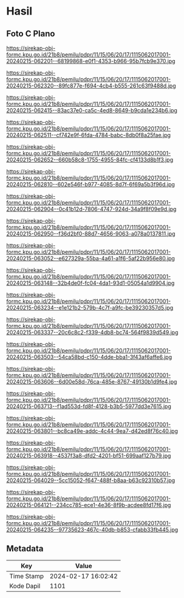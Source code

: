 # Hasil

## Foto C Plano

https://sirekap-obj-formc.kpu.go.id/21b8/pemilu/pdpr/11/15/06/20/17/1115062017001-20240215-062201--68199868-e0f1-4353-b966-95b7fcb9e370.jpg

https://sirekap-obj-formc.kpu.go.id/21b8/pemilu/pdpr/11/15/06/20/17/1115062017001-20240215-062320--89fc877e-f694-4cb4-b555-261c63f9488d.jpg

https://sirekap-obj-formc.kpu.go.id/21b8/pemilu/pdpr/11/15/06/20/17/1115062017001-20240215-062415--83ac37e0-ca5c-4ed8-8649-b9cda1e234b6.jpg

https://sirekap-obj-formc.kpu.go.id/21b8/pemilu/pdpr/11/15/06/20/17/1115062017001-20240215-062511--cf742e9f-6fda-4784-babc-8db0f8a25fae.jpg

https://sirekap-obj-formc.kpu.go.id/21b8/pemilu/pdpr/11/15/06/20/17/1115062017001-20240215-062652--660b58c8-1755-4955-84fc-cf4133d8b1f3.jpg

https://sirekap-obj-formc.kpu.go.id/21b8/pemilu/pdpr/11/15/06/20/17/1115062017001-20240215-062810--602e546f-b977-4085-8d7f-6f69a5b3f96d.jpg

https://sirekap-obj-formc.kpu.go.id/21b8/pemilu/pdpr/11/15/06/20/17/1115062017001-20240215-062904--0c41b12d-7806-4747-924d-34a9f8f09e9d.jpg

https://sirekap-obj-formc.kpu.go.id/21b8/pemilu/pdpr/11/15/06/20/17/1115062017001-20240215-062950--f36d2bf0-88d7-4656-9063-a078a0137811.jpg

https://sirekap-obj-formc.kpu.go.id/21b8/pemilu/pdpr/11/15/06/20/17/1115062017001-20240215-063052--e627329a-55ba-4a61-a1f6-5af22b956e80.jpg

https://sirekap-obj-formc.kpu.go.id/21b8/pemilu/pdpr/11/15/06/20/17/1115062017001-20240215-063148--32b4de0f-fc04-4da1-93d1-05054a1d9904.jpg

https://sirekap-obj-formc.kpu.go.id/21b8/pemilu/pdpr/11/15/06/20/17/1115062017001-20240215-063234--e1e121b2-579b-4c7f-a9fc-be39230357d5.jpg

https://sirekap-obj-formc.kpu.go.id/21b8/pemilu/pdpr/11/15/06/20/17/1115062017001-20240215-063337--20c6c8c2-f339-4db8-bc74-564f9839d549.jpg

https://sirekap-obj-formc.kpu.go.id/21b8/pemilu/pdpr/11/15/06/20/17/1115062017001-20240215-063503--54ca58bd-c150-4dde-bba1-3f43af6affe6.jpg

https://sirekap-obj-formc.kpu.go.id/21b8/pemilu/pdpr/11/15/06/20/17/1115062017001-20240215-063606--6d00e58d-76ca-485e-8767-49130b1d9fe4.jpg

https://sirekap-obj-formc.kpu.go.id/21b8/pemilu/pdpr/11/15/06/20/17/1115062017001-20240215-063713--f1ad553d-fd8f-4128-b3b5-5977dd3e7615.jpg

https://sirekap-obj-formc.kpu.go.id/21b8/pemilu/pdpr/11/15/06/20/17/1115062017001-20240215-063801--bc8ca49e-addc-4c44-9ea7-d42ed8f76c40.jpg

https://sirekap-obj-formc.kpu.go.id/21b8/pemilu/pdpr/11/15/06/20/17/1115062017001-20240215-063918--4537f3a8-dfd2-4201-bf51-699aaf127b79.jpg

https://sirekap-obj-formc.kpu.go.id/21b8/pemilu/pdpr/11/15/06/20/17/1115062017001-20240215-064029--5cc15052-f647-488f-b8aa-b63c92310b57.jpg

https://sirekap-obj-formc.kpu.go.id/21b8/pemilu/pdpr/11/15/06/20/17/1115062017001-20240215-064121--234cc785-ece1-4e36-8f9b-acdee8fd17f6.jpg

https://sirekap-obj-formc.kpu.go.id/21b8/pemilu/pdpr/11/15/06/20/17/1115062017001-20240215-064235--97735623-467c-40db-b853-cfabb33fb445.jpg


## Metadata

| Key        | Value               |
| ---------- | ------------------- |
| Time Stamp | 2024-02-17 16:02:42 |
| Kode Dapil | 1101                |



